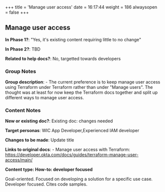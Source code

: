 +++
title = 'Manage user access'
date = 16:17:44
weight = 186
alwaysopen = false
+++

## Manage user access 

**In Phase 1?**: "Yes, it's existing content requiring little to no change"

**In Phase 2?**: TBD

**Related to help docs?**: No, targetted towards developers


### Group Notes

**Group description**: - The current preference is to keep manage user access using Terraform under Terraform rather than under "Manage users". The thought was at least for now keep the Terraform docs together and split up different ways to manage user access.

### Content Notes

**New or existing doc?**: Existing doc: changes needed

**Target personas**: WIC App Developer,Experienced IAM developer

**Changes to be made**: Update title

**Links to original docs**: - Manage user access with Terraform: https://developer.okta.com/docs/guides/terraform-manage-user-access/main/

**Content type: How-to: developer focused**

Goal-oriented. Focused on developing a solution for a specific use case. Developer focused. Cites code samples.


